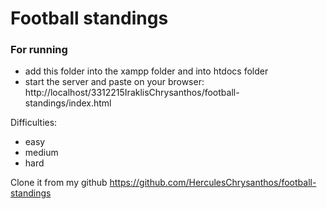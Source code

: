 # Football standings

### For running

- add this folder into the xampp folder and into htdocs folder
- start the server and paste on your browser: http://localhost/3312215IraklisChrysanthos/football-standings/index.html

Difficulties:

- easy
- medium
- hard

Clone it from my github https://github.com/HerculesChrysanthos/football-standings
